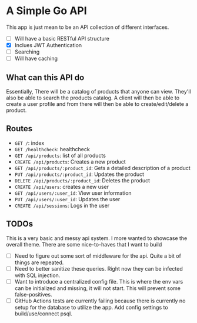 # A Simple Go API

This app is just mean to be an API collection of different interfaces.

- [ ] Will have a basic RESTful API structure
- [x] Inclues JWT Authentication
- [ ] Searching
- [ ] Will have caching

## What can this API do

Essentially, There will be a catalog of products that anyone can view. They'll also be able to search the products catalog. A client will then be able to create a user profile and from there will then be able to create/edit/delete a product.

## Routes

- `GET /`: index
- `GET /healthcheck`: healthcheck
- `GET /api/products`: list of all products
- `CREATE /api/products`: Creates a new product
- `GET /api/products/:product_id`: Gets a detailed description of a product
- `PUT /api/products/:product_id`: Updates the product
- `DELETE /api/products/:product_id`: Deletes the product
- `CREATE /api/users`: creates a new user
- `GET /api/users/:user_id`: View user information
- `PUT /api/users/:user_id`: Updates the user
- `CREATE /api/sessions`: Logs in the user

## TODOs

This is a very basic and messy api system. I more wanted to showcase the overall theme. There are some nice-to-haves that I want to build

- [ ] Need to figure out some sort of middleware for the api. Quite a bit of things are repeated.
- [ ] Need to better sanitize these queries. Right now they can be infected with SQL injection.
- [ ] Want to introduce a centralized config file. This is where the env vars can be initialized and missing, it will not start. This will prevent some false-positives.
- [ ] GitHub Actions tests are currently failing because there is currently no setup for the database to utilize the app. Add config settings to build/use/connect psql.
